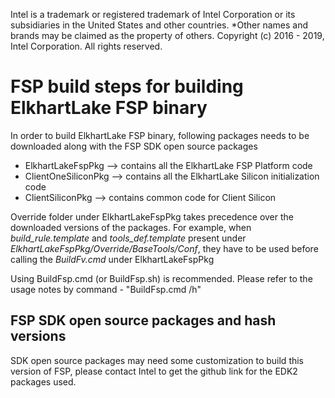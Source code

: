 Intel is a trademark or registered trademark of Intel Corporation or its
subsidiaries in the United States and other countries.
*Other names and brands may be claimed as the property of others.
Copyright (c) 2016 - 2019, Intel Corporation. All rights reserved.

# FSP build steps for building ElkhartLake FSP binary

In order to build ElkhartLake FSP binary, following packages needs to be
downloaded along with the FSP SDK open source packages
* ElkhartLakeFspPkg --> contains all the ElkhartLake FSP Platform code
* ClientOneSiliconPkg --> contains all the ElkhartLake Silicon initialization code
* ClientSiliconPkg   --> contains common code for Client Silicon

Override folder under ElkhartLakeFspPkg takes precedence over the downloaded
versions of the packages. For example, when *build_rule.template* and
*tools_def.template* present under *ElkhartLakeFspPkg/Override/BaseTools/Conf*,
they have to be used before calling the *BuildFv.cmd* under ElkhartLakeFspPkg

Using BuildFsp.cmd (or BuildFsp.sh) is recommended.
Please refer to the usage notes by command - "BuildFsp.cmd /h"

## FSP SDK open source packages and hash versions
SDK open source packages may need some customization to build this version of FSP,
please contact Intel to get the github link for the EDK2 packages used.